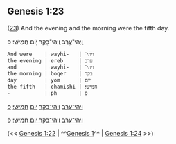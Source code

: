 ## Genesis 1:23

([23](http://biblehub.com/text/genesis/1-23.htm)) And the evening and the morning were the fifth day.

וַֽיְהִי־עֶ֥רֶב וַֽיְהִי־בֹ֖קֶר יֹ֥ום חֲמִישִֽׁי׃ פ

	And were    | wayhi-   | ויהי־
	the evening | ereb     | ערב
	and         | wayhi-   | ויהי־
	the morning | boqer    | בקר
	day         | yom      | יום
	the fifth   | chamishi | חמישי׃
	-           | ph       | פ

[ויהי־ערב](/keys/VIHI-ORB) [ויהי־בקר](/keys/VIHI-BQR) [יום](/keys/IVM) [חמישי](/keys/ChMIShI)׃ [פ](/keys/P)

[ויהי־ערב ויהי־בקר יום חמישי](/keys/VIHI-ORB.VIHI-BQR.IVM.ChMIShI)׃ [פ](/keys/P)

(<< [Genesis 1:22](/genesis/1/22) | ^^[Genesis 1](/genesis/1)^^ | [Genesis 1:24](/genesis/1/24) >>)
